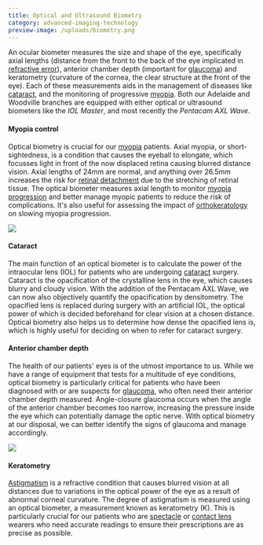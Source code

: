```yaml
---
title: Optical and Ultrasound Biometry
category: advanced-imaging-technology
preview-image: /uploads/biometry.png
---
```


<div class="employee-heading">
<p>An ocular biometer measures the size and shape of the eye, specifically axial lengths (distance from the front to the back of the eye implicated in <a href="/what-we-do/auto-phoropter">refractive error</a>), anterior chamber depth (important for  <a href="/what-we-do/glaucoma">glaucoma</a>) and keratometry (curvature of the cornea, the clear structure at the front of the eye). Each of these measurements aids in the management of diseases like <a href="/what-we-do/cataract">cataract</a>, and the monitoring of progressive <a href="/what-we-do/myopia">myopia</a>. Both our Adelaide and Woodville branches are equipped with either optical or ultrasound biometers like the <i>IOL Master</i>, and most recently the <i>Pentacam AXL Wave</i>.</p>
</div>

#### Myopia control

Optical biometry is crucial for our [myopia](/what-we-do/myopia) patients. Axial myopia, or short-sightedness, is a condition that causes the eyeball to elongate, which focusses light in front of the now displaced retina causing blurred distance vision. Axial lengths of 24mm are normal, and anything over 26.5mm increases the risk for [retinal detachment](/what-we-do/flashes-floaters-retinal-tear-detachment) due to the stretching of retinal tissue. The optical biometer measures axial length to monitor [myopia progression](https://www.innovativeeyecare.com.au/what-we-do/myopia-control) and better manage myopic patients to reduce the risk of complications. It's also useful for assessing the impact of [orthokeratology](/what-we-do/orthokeratology-corneal-reshaping) on slowing myopia progression.

![](/uploads/pentacam-axial-length.jpg)

#### Cataract

The main function of an optical biometer is to calculate the power of the intraocular lens (IOL) for patients who are undergoing [cataract](/what-we-do/cataract) surgery. Cataract is the opacification of the crystalline lens in the eye, which causes blurry and cloudy vision. With the addition of the Pentacam AXL Wave, we can now also objectively quantify the opacification by densitometry. The opacified lens is replaced during surgery with an artificial IOL, the optical power of which is decided beforehand for clear vision at a chosen distance. Optical biometry also helps us to determine how dense the opacified lens is, which is highly useful for deciding on when to refer for cataract surgery.

#### Anterior chamber depth

The health of our patients' eyes is of the utmost importance to us. While we have a range of equipment that tests for a multitude of eye conditions, optical biometry is particularly critical for patients who have been diagnosed with or are suspects for [glaucoma](/what-we-do/glaucoma), who often need their anterior chamber depth measured. Angle-closure glaucoma occurs when the angle of the anterior chamber becomes too narrow, increasing the pressure inside the eye which can potentially damage the optic nerve. With optical biometry at our disposal, we can better identify the signs of glaucoma and manage accordingly.

![](/uploads/anterior-chamber.png)

#### Keratometry

[Astigmatism](/what-we-do/astigmatism) is a refractive condition that causes blurred vision at all distances due to variations in the optical power of the eye as a result of abnormal corneal curvature. The degree of astigmatism is measured using an optical biometer, a measurement known as keratometry (K). This is particularly crucial for our patients who are [spectacle](/what-we-do/glasses) or [contact lens](/what-we-do/contact-lenses) wearers who need accurate readings to ensure their prescriptions are as precise as possible.
